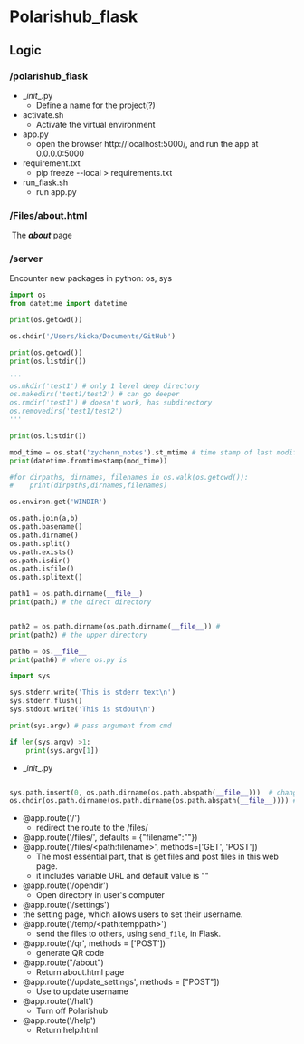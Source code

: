 # Polarishub_flask

## Logic

### /polarishub_flask

- \__init__.py
  - Define a name for the project(?)
- activate.sh  
  - Activate the virtual environment
- app.py
  - open the browser http://localhost:5000/, and run the app at 0.0.0.0:5000
- requirement.txt
  - pip freeze --local > requirements.txt
- run_flask.sh
  - run app.py

### /Files/about.html

​	The ***about*** page  

### /server

Encounter new packages in python: os, sys

```python
import os
from datetime import datetime

print(os.getcwd())

os.chdir('/Users/kicka/Documents/GitHub')

print(os.getcwd())
print(os.listdir())

'''
os.mkdir('test1') # only 1 level deep directory
os.makedirs('test1/test2') # can go deeper
os.rmdir('test1') # doesn't work, has subdirectory
os.removedirs('test1/test2')
'''

print(os.listdir()) 

mod_time = os.stat('zychenn_notes').st_mtime # time stamp of last modification time
print(datetime.fromtimestamp(mod_time))

#for dirpaths, dirnames, filenames in os.walk(os.getcwd()):
#    print(dirpaths,dirnames,filenames)

os.environ.get('WINDIR')

os.path.join(a,b)
os.path.basename()
os.path.dirname()
os.path.split()
os.path.exists()
os.path.isdir()
os.path.isfile()
os.path.splitext()

path1 = os.path.dirname(__file__)
print(path1) # the direct directory


path2 = os.path.dirname(os.path.dirname(__file__)) #
print(path2) # the upper directory

path6 = os.__file__ 
print(path6) # where os.py is
```

```python
import sys

sys.stderr.write('This is stderr text\n')
sys.stderr.flush()
sys.stdout.write('This is stdout\n')

print(sys.argv) # pass argument from cmd

if len(sys.argv) >1:
    print(sys.argv[1])
```



- \__init__.py
  
```python

sys.path.insert(0, os.path.dirname(os.path.abspath(__file__)))  # change the priority sys path to the current directory
os.chdir(os.path.dirname(os.path.dirname(os.path.abspath(__file__)))) # change the directory to the polaris_flask directory
```

- @app.route('/')
  - redirect the route to the /files/
- @app.route('/files/', defaults = {"filename":""})
- @app.route('/files/\<path:filename>', methods=['GET', 'POST'])
  - The most essential part, that is get files and post files in this web page.
  - it includes variable URL and default value is ""
- @app.route('/opendir')
  - Open directory in user's computer
-  @app.route('/settings')
  - the setting page, which allows users to set their username.
- @app.route('/temp/\<path:temppath>')
  - send the files to others, using `send_file`, in Flask.
- @app.route('/qr', methods = ['POST'])
  - generate QR code
- @app.route("/about")
  - Return about.html page
- @app.route('/update_settings', methods = ["POST"])
  - Use to update username
- @app.route('/halt')
  - Turn off Polarishub
- @app.route('/help')
  - Return help.html